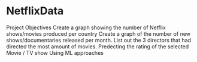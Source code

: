 # NetflixData
Project Objectives
Create a graph showing the number of Netflix shows/movies produced per country
Create a graph of the number of new shows/documentaries released per month.
List out the 3 directors that had directed the most amount of movies.
Predecting the rating of the selected Movie / TV show Using ML approaches
